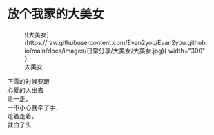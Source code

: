 # 放个我家的大美女

<figure markdown="span">
  ![大美女](https://raw.githubusercontent.com/Evan2you/Evan2you.github.io/main/docs/images/日常分享/大美女/大美女.jpg){ width="300" }
  <figcaption>大美女</figcaption>
</figure>

下雪的时候要跟 <br>
心爱的人出去 <br>
走一走，<br>
一不小心就牵了手，<br>
走着走着，<br>
就白了头

